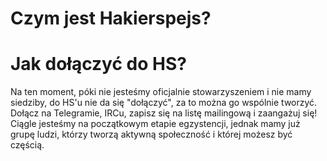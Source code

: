 # Czym jest Hakierspejs?

# Jak dołączyć do HS?

Na ten moment, póki nie jesteśmy oficjalnie stowarzyszeniem i nie mamy siedziby, do HS'u nie da się "dołączyć", za to można go wspólnie tworzyć. Dołącz na Telegramie, IRCu, zapisz się na listę mailingową i zaangażuj się! Ciągle jesteśmy na początkowym etapie egzystencji, jednak mamy już grupę ludzi, którzy tworzą aktywną społeczność i której możesz być częścią.